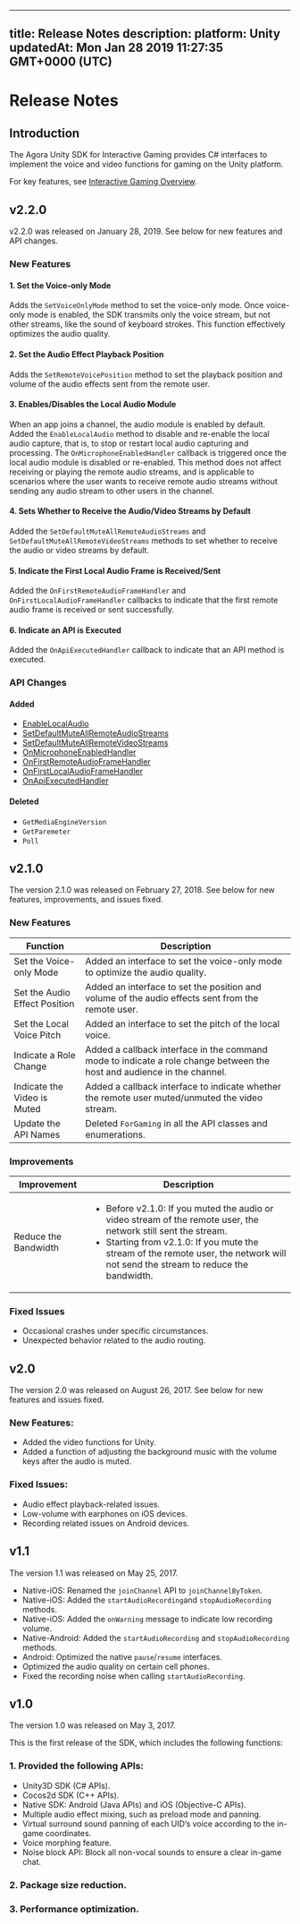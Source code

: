 
---
title: Release Notes
description: 
platform: Unity
updatedAt: Mon Jan 28 2019 11:27:35 GMT+0000 (UTC)
---
# Release Notes
## Introduction

The Agora Unity SDK for Interactive Gaming provides C# interfaces to implement the voice and video functions for gaming on the Unity platform. 

For key features, see [Interactive Gaming Overview](https://docs.agora.io/en/Interactive%20Gaming/product_gaming?platform=All%20Platforms).

## v2.2.0 

v2.2.0 was released on January 28, 2019. See below for new features and API changes.

### New Features

#### 1. Set the Voice-only Mode

Adds the `SetVoiceOnlyMode` method to set the voice-only mode. Once voice-only mode is enabled, the SDK transmits only the voice stream, but not other streams, like the sound of keyboard strokes. This function effectively optimizes the audio quality.

#### 2. Set the Audio Effect Playback Position

Adds the `SetRemoteVoicePosition` method to set the playback position and volume of the audio effects sent from the remote user.

#### 3. Enables/Disables the Local Audio Module

When an app joins a channel, the audio module is enabled by default. Added the `EnableLocalAudio` method to disable and re-enable the local audio capture, that is, to stop or restart local audio capturing and processing. The `OnMicrophoneEnabledHandler` callback is triggered once the local audio module is disabled or re-enabled. This method does not affect receiving or playing the remote audio streams, and is applicable to scenarios where the user wants to receive remote audio streams without sending any audio stream to other users in the channel.

#### 4. Sets Whether to Receive the Audio/Video Streams by Default

Added the `SetDefaultMuteAllRemoteAudioStreams` and `SetDefaultMuteAllRemoteVideoStreams` methods to set whether to receive the audio or video streams by default.

#### 5. Indicate the First Local Audio Frame is Received/Sent 

Added the `OnFirstRemoteAudioFrameHandler` and `OnFirstLocalAudioFrameHandler` callbacks to indicate that the first remote audio frame is received or sent successfully.

#### 6. Indicate an API is Executed

Added the `OnApiExecutedHandler` callback to indicate that an API method is executed.

### API Changes

#### Added

- [EnableLocalAudio](../../en/API%20Reference/game_unity.md)
- [SetDefaultMuteAllRemoteAudioStreams](../../cn/API%20Reference/game_unity.md)
- [SetDefaultMuteAllRemoteVideoStreams](../../en/API%20Reference/game_unity.md)
- [OnMicrophoneEnabledHandler](../../en/API%20Reference/game_unity.md)
- [OnFirstRemoteAudioFrameHandler](../../en/API%20Reference/game_unity.md)
- [OnFirstLocalAudioFrameHandler](../../en/API%20Reference/game_unity.md)
- [OnApiExecutedHandler](../../cn/API%20Reference/game_unity.md)

#### Deleted

- `GetMediaEngineVersion`
- `GetParemeter`
- `Poll`

## v2.1.0

The version 2.1.0 was released on February 27, 2018. See below for new features, improvements, and issues fixed.

### New Features

<table>
<colgroup>
<col/>
<col/>
</colgroup>
<thead>
<tr><th>Function</th>
<th>Description</th>
</tr>
</thead>
<tbody>
<tr><td>Set the Voice-only Mode</td>
<td>Added an interface to set the voice-only mode to optimize the audio quality.</td>
</tr>
<tr><td>Set the Audio Effect Position</td>
<td>Added an interface to set the position and volume of the audio effects sent from the remote user.</td>
</tr>
<tr><td>Set the Local Voice Pitch</td>
<td>Added an interface to set the pitch of the local voice.</td>
</tr>
<tr><td>Indicate a Role Change</td>
<td>Added a callback interface in the command mode to indicate a role change between the host and audience in the channel.</td>
</tr>
<tr><td>Indicate the Video is Muted</td>
<td>Added a callback interface to indicate whether the remote user muted/unmuted the video stream.</td>
</tr>
<tr><td>Update the API Names</td>
<td>Deleted <code>ForGaming</code> in all the API classes and enumerations.</td>
</tr>
</tbody>
</table>



### Improvements

<table>
<colgroup>
<col/>
<col/>
</colgroup>
<thead>
<tr><th>Improvement</th>
<th>Description</th>
</tr>
</thead>
<tbody>
<tr><td>Reduce the Bandwidth</td>
<td>
<ul>
<li>Before v2.1.0: If you muted the audio or video stream of the remote user, the network still sent the stream.</li> 
<li>Starting from v2.1.0: If you mute the stream of the remote user, the network will not send the stream to reduce the bandwidth.</li>
</ul></td>
</tr>
</tbody>
</table>



### Fixed Issues

-   Occasional crashes under specific circumstances.
-   Unexpected behavior related to the audio routing.


## v2.0

The version 2.0 was released on August 26, 2017. See below for new features and issues fixed.

### New Features:

-   Added the video functions for Unity.
-   Added a function of adjusting the background music with the volume keys after the audio is muted.


### Fixed Issues:

-   Audio effect playback-related issues.
-   Low-volume with earphones on iOS devices.
-   Recording related issues on Android devices.


## v1.1

The version 1.1 was released on May 25, 2017. 

- Native-iOS: Renamed the <code>joinChannel</code> API to <code>joinChannelByToken</code>.
- Native-iOS: Added the <code>startAudioRecording</code>and <code>stopAudioRecording</code> methods.
- Native-iOS: Added the <code>onWarning</code> message to indicate low recording volume.
- Native-Android: Added the <code>startAudioRecording</code> and <code>stopAudioRecording</code> methods.
- Android: Optimized the native <code>pause</code>/<code>resume</code> interfaces.
- Optimized the audio quality on certain cell phones.
- Fixed the recording noise when calling <code>startAudioRecording</code>.


## v1.0 

The version 1.0 was released on May 3, 2017.

This is the first release of the SDK, which includes the following functions:

### 1. Provided the following APIs:


- Unity3D SDK (C# APIs).
- Cocos2d SDK (C++ APIs).
- Native SDK: Android (Java APIs) and iOS (Objective-C APIs).
- Multiple audio effect mixing, such as preload mode and panning.
- Virtual surround sound panning of each UID’s voice according to the in-game coordinates.
- Voice morphing feature.
- Noise block API: Block all non-vocal sounds to ensure a clear in-game chat.

### 2. Package size reduction.

### 3. Performance optimization.
